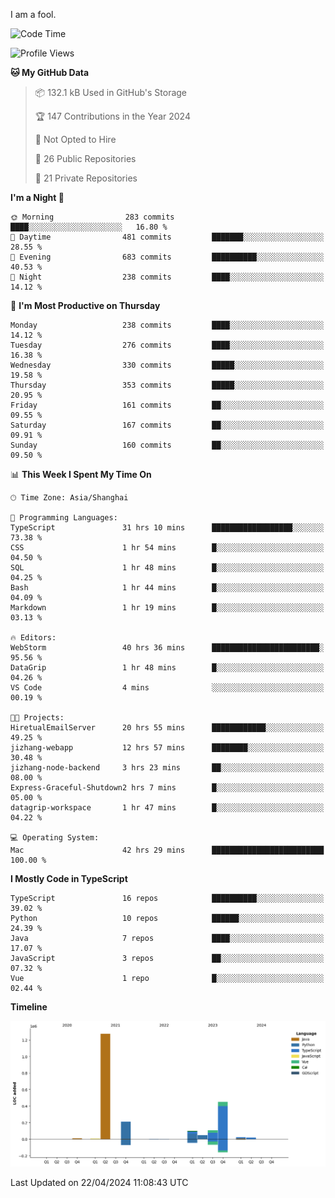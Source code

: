 I am a fool.

<!--START_SECTION:waka-->
![Code Time](http://img.shields.io/badge/Code%20Time-1%2C367%20hrs%2016%20mins-blue)

![Profile Views](http://img.shields.io/badge/Profile%20Views-7-blue)

**🐱 My GitHub Data** 

> 📦 132.1 kB Used in GitHub's Storage 
 > 
> 🏆 147 Contributions in the Year 2024
 > 
> 🚫 Not Opted to Hire
 > 
> 📜 26 Public Repositories 
 > 
> 🔑 21 Private Repositories 
 > 
**I'm a Night 🦉** 

```text
🌞 Morning                283 commits         ████░░░░░░░░░░░░░░░░░░░░░   16.80 % 
🌆 Daytime                481 commits         ███████░░░░░░░░░░░░░░░░░░   28.55 % 
🌃 Evening                683 commits         ██████████░░░░░░░░░░░░░░░   40.53 % 
🌙 Night                  238 commits         ████░░░░░░░░░░░░░░░░░░░░░   14.12 % 
```
📅 **I'm Most Productive on Thursday** 

```text
Monday                   238 commits         ████░░░░░░░░░░░░░░░░░░░░░   14.12 % 
Tuesday                  276 commits         ████░░░░░░░░░░░░░░░░░░░░░   16.38 % 
Wednesday                330 commits         █████░░░░░░░░░░░░░░░░░░░░   19.58 % 
Thursday                 353 commits         █████░░░░░░░░░░░░░░░░░░░░   20.95 % 
Friday                   161 commits         ██░░░░░░░░░░░░░░░░░░░░░░░   09.55 % 
Saturday                 167 commits         ██░░░░░░░░░░░░░░░░░░░░░░░   09.91 % 
Sunday                   160 commits         ██░░░░░░░░░░░░░░░░░░░░░░░   09.50 % 
```


📊 **This Week I Spent My Time On** 

```text
🕑︎ Time Zone: Asia/Shanghai

💬 Programming Languages: 
TypeScript               31 hrs 10 mins      ██████████████████░░░░░░░   73.38 % 
CSS                      1 hr 54 mins        █░░░░░░░░░░░░░░░░░░░░░░░░   04.50 % 
SQL                      1 hr 48 mins        █░░░░░░░░░░░░░░░░░░░░░░░░   04.25 % 
Bash                     1 hr 44 mins        █░░░░░░░░░░░░░░░░░░░░░░░░   04.09 % 
Markdown                 1 hr 19 mins        █░░░░░░░░░░░░░░░░░░░░░░░░   03.13 % 

🔥 Editors: 
WebStorm                 40 hrs 36 mins      ████████████████████████░   95.56 % 
DataGrip                 1 hr 48 mins        █░░░░░░░░░░░░░░░░░░░░░░░░   04.26 % 
VS Code                  4 mins              ░░░░░░░░░░░░░░░░░░░░░░░░░   00.19 % 

🐱‍💻 Projects: 
HiretualEmailServer      20 hrs 55 mins      ████████████░░░░░░░░░░░░░   49.25 % 
jizhang-webapp           12 hrs 57 mins      ████████░░░░░░░░░░░░░░░░░   30.48 % 
jizhang-node-backend     3 hrs 23 mins       ██░░░░░░░░░░░░░░░░░░░░░░░   08.00 % 
Express-Graceful-Shutdown2 hrs 7 mins        █░░░░░░░░░░░░░░░░░░░░░░░░   05.00 % 
datagrip-workspace       1 hr 47 mins        █░░░░░░░░░░░░░░░░░░░░░░░░   04.22 % 

💻 Operating System: 
Mac                      42 hrs 29 mins      █████████████████████████   100.00 % 
```

**I Mostly Code in TypeScript** 

```text
TypeScript               16 repos            ██████████░░░░░░░░░░░░░░░   39.02 % 
Python                   10 repos            ██████░░░░░░░░░░░░░░░░░░░   24.39 % 
Java                     7 repos             ████░░░░░░░░░░░░░░░░░░░░░   17.07 % 
JavaScript               3 repos             ██░░░░░░░░░░░░░░░░░░░░░░░   07.32 % 
Vue                      1 repo              █░░░░░░░░░░░░░░░░░░░░░░░░   02.44 % 
```



**Timeline**

![Lines of Code chart](https://raw.githubusercontent.com/VeejaLiu/VeejaLiu/master/assets/bar_graph.png)


 Last Updated on 22/04/2024 11:08:43 UTC
<!--END_SECTION:waka-->
